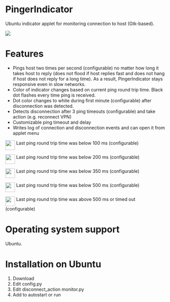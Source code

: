# PingerIndicator

Ubuntu indicator applet for monitoring connection to host (Gtk-based).

<img src=https://i.imgur.com/yDZQhqT.png>

# Features

- Pings host two times per second (configurable) no matter how long it takes host to reply (does not flood if host replies fast and does not hang if host does not reply for a long time). As a result, PingerIndicator stays responsive even in slow networks.
- Color of indicator changes based on current ping round trip time. Black dot flashes every time ping is received.
- Dot color changes to white during first minute (configurable) after disconnection was detected.
- Detects disconnection after 3 ping timeouts (configurable) and take action (e.g. reconnect VPN)
- Customizable ping timeout and delay
- Writes log of connection and disconnection events and can open it from applet menu

<img src=https://i.imgur.com/8CyK7XH.png align=top width=30> Last ping round trip time was below 100 ms (configurable)

<img src=https://i.imgur.com/wvyKZQi.png align=top width=30> Last ping round trip time was below 200 ms (configurable)

<img src=https://i.imgur.com/TO4BdU3.png align=top width=30> Last ping round trip time was below 350 ms (configurable)

<img src=https://i.imgur.com/dSU0463.png align=top width=30> Last ping round trip time was below 500 ms (configurable)

<img src=https://i.imgur.com/sWazN2B.png align=top width=30> Last ping round trip time was above 500 ms or timed out (configurable)

# Operating system support

Ubuntu.

# Installation on Ubuntu

1. Download
2. Edit config.py
3. Edit disconnect_action monitor.py
4. Add to autostart or run
